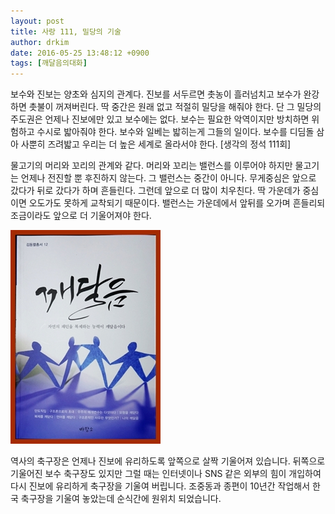 ```yaml
---
layout: post
title: 사랑 111, 밀당의 기술
author: drkim
date: 2016-05-25 13:48:12 +0900
tags: [깨달음의대화]
---
```

보수와 진보는 양초와 심지의 관계다. 진보를 서두르면 촛농이 흘러넘치고 보수가 완강하면 촛불이 꺼져버린다. 딱 중간은 원래 없고 적절히 밀당을 해줘야 한다. 단 그 밀당의 주도권은 언제나 진보에만 있고 보수에는 없다. 보수는 필요한 악역이지만 방치하면 위험하고 수시로 밟아줘야 한다. 보수와 일베는 밟히는게 그들의 일이다. 보수를 디딤돌 삼아 사뿐히 즈려밟고 우리는 더 높은 세계로 올라서야 한다. [생각의 정석 111회]

  


물고기의 머리와 꼬리의 관계와 같다. 머리와 꼬리는 밸런스를 이루어야 하지만 물고기는 언제나 전진할 뿐 후진하지 않는다. 그 밸런스는 중간이 아니다. 무게중심은 앞으로 갔다가 뒤로 갔다가 하며 흔들린다. 그런데 앞으로 더 많이 치우친다. 딱 가운데가 중심이면 오도가도 못하게 교착되기 때문이다. 밸런스는 가운데에서 앞뒤를 오가며 흔들리되 조금이라도 앞으로 더 기울어져야 한다. 

  


  



![](/files/attach/images/198/912/712/aDSC01523.JPG) 

  


역사의 축구장은 언제나 진보에 유리하도록 앞쪽으로 살짝 기울어져 있습니다. 뒤쪽으로 기울어진 보수 축구장도 있지만 그럴 때는 인터넷이나 SNS 같은 외부의 힘이 개입하여 다시 진보에 유리하게 축구장을 기울여 버립니다. 조중동과 종편이 10년간 작업해서 한국 축구장을 기울여 놓았는데 순식간에 원위치 되었습니다.